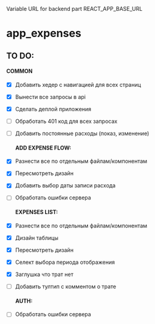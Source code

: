 Variable URL for backend part REACT_APP_BASE_URL

# app_expenses

## TO DO:
#### COMMON
- [X] Добавить хедер с навигацией для всех страниц
- [X] Вынести все запросы в api
- [X] Сделать деплой приложения
- [ ] Обработать 401 код для всех запросах
- [ ] Добавить постоянные расходы (показ, изменение)

  #### ADD EXPENSE FLOW:
- [X] Разнести все по отдельным файлам/компонентам
- [X] Пересмотреть дизайн
- [X] Добавить выбор даты записи расхода
- [ ] Обработать ошибки сервера

  #### EXPENSES LIST:
- [X] Разнести все по отдельным файлам/компонентам
- [X] Дизайн таблицы
- [X] Пересмотреть дизайн
- [X] Селект выбора периода отображения
- [X] Заглушка что трат нет
- [ ] Добавить тултип с комментом о трате

  #### AUTH:
- [ ] Обработать ошибки сервера
